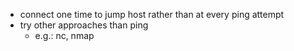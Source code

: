 - connect one time to jump host rather than at every ping attempt
- try other approaches than ping
    - e.g.: nc, nmap